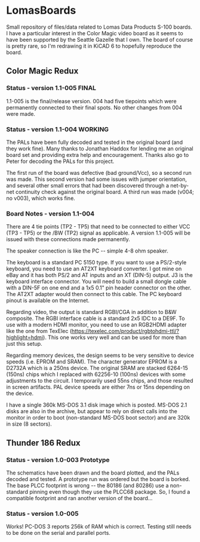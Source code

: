 # LomasBoards
Small repository of files/data related to Lomas Data Products S-100 boards. I have
a particular interest in the Color Magic video board as it seems to have been
supported by the Seattle Gazelle that I own. The board of course is pretty rare,
so I'm redrawing it in KiCAD 6 to hopefully reproduce the board.

## Color Magic Redux 
### Status - version 1.1-005 FINAL
1.1-005 is the final/release version. 004 had five tiepoints which were
permanently connected to their final spots. No other changes from 004 were made.

### Status - version 1.1-004 WORKING
The PALs have been fully decoded and tested in the original board (and they work
fine). Many thanks to Jonathan Haddox for lending me an original board set and
providing extra help and encouragement. Thanks also go to Peter for decoding
the PALs for this project.

The first run of the board was defective (bad ground/Vcc), so a second run was
made. This second version had some issues with jumper orientation, and several
other small errors that had been discovered through a net-by-net continuity check
against the original board. A third run was made (v004; no v003), which works
fine. 

### Board Notes - version 1.1-004
There are 4 tie points (TP2 - TP5) that need to be connected to either VCC 
(TP3 - TP5) or the /BW (TP2) signal as applicable. A version 1.1-005 will be
issued with these connections made permanently.

The speaker connection is like the PC -- simple 4-8 ohm speaker.

The keyboard is a standard PC 5150 type. If you want to use a PS/2-style 
keyboard, you need to use an AT2XT keyboard converter. I got mine on eBay
and it has both PS/2 and AT inputs and an XT (DIN-5) output. J3 is the
keyboard interface connector. You will need to build a small dongle cable 
with a DIN-5F on one end and a 1x5 0.1" pin header connector on the other.
The AT2XT adapter would then connect to this cable. The PC keyboard pinout
is available on the Internet.

Regarding video, the output is standard RGBI/CGA in addition to B&W composite. 
The RGBI interface cable is a standard 2x5 IDC to a DE9F. To use with a modern
HDMI monitor, you need to use an RGB2HDMI adapter like the one from TexElec
(https://texelec.com/product/rgbtohdmi-ttl/?highlight=hdmi). This one works
very well and can be used for more than just this setup.

Regarding memory devices, the design seems to be very sensitive to device speeds
(i.e. EPROM and SRAM). The character generator EPROM is a D2732A which is a 250ns
device. The original SRAM are stacked 6264-15 (150ns) chips which I replaced with
62256-10 (100ns) devices with some adjustments to the circuit. I temporarily used
55ns chips, and those resulted in screen artifacts. PAL device speeds are either
7ns or 15ns depending on the device.

I have a single 360k MS-DOS 3.1 disk image which is posted. MS-DOS 2.1 disks are 
also in the archive, but appear to rely on direct calls into the monitor in order to
boot (non-standard MS-DOS boot sector) and are 320k in size (8 sectors).


## Thunder 186 Redux 
### Status - version 1.0-003 Prototype
The schematics have been drawn and the board plotted, and the PALs decoded and tested. 
A prototype run was ordered but the board is borked. The base PLCC footprint is wrong -- 
the 80186 (and 80286) use a non-standard pinning even though they use the PLCC68 package. 
So, I found a compatible footprint and ran another version of the board...

### Status - version 1.0-005
Works! PC-DOS 3 reports 256k of RAM which is correct. Testing still needs to be done on
the serial and parallel ports.



